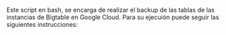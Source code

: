 Este script en bash, se encarga de realizar el backup de las tablas de las instancias de Bigtable en Google Cloud.
Para su ejecuión puede seguir las siguientes instrucciones:
